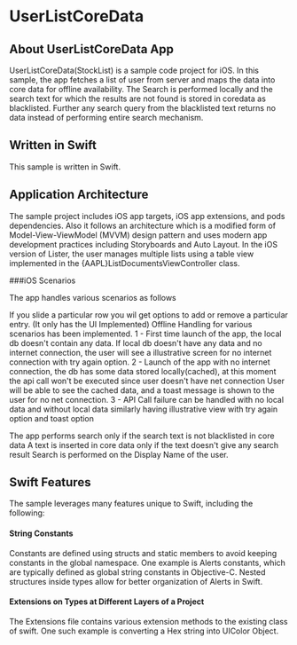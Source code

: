 # UserListCoreData


## About UserListCoreData App

UserListCoreData(StockList) is a sample code project for iOS. In this sample, the app fetches a list of user from server and maps the data into core data for offline availability. The Search is performed locally and the search text for which the results are not found is stored in coredata as blacklisted. Further any search query from the blacklisted text returns no data instead of performing entire search mechanism.

## Written in Swift

This sample is written in Swift. 


## Application Architecture

The sample project includes iOS app targets, iOS app extensions, and pods dependencies. Also it follows an architecture which is a modified form of Model-View-ViewModel (MVVM) design pattern and uses modern app development practices including Storyboards and Auto Layout. In the iOS version of Lister, the user manages multiple lists using a table view implemented in the {AAPL}ListDocumentsViewController class.

###iOS Scenarios

The app handles various scenarios as follows

If you slide a particular row you wil get options to add or remove a particular entry. (It only has the UI Implemented)
Offline Handling for various scenarios has been implemented.
1 - First time launch of the app, the local db doesn't contain any data. If local db doesn't have any data and no internet connection, the user will see a illustrative screen for no internet connection with try again option.
2 - Launch of the app with no internet connection, the db has some data stored locally(cached), at this moment the api call won't be executed since user doesn't have net connection
User will be able to see the cached data, and a toast message is shown to the user for no net connection.
3 - API Call failure can be handled with no local data and without local data similarly having illustrative view with try again option and toast option

The app performs search only if the search text is not blacklisted in core data
A text is inserted in core data only if the text doesn't give any search result
Search is performed on the Display Name of the user.

## Swift Features

The sample leverages many features unique to Swift, including the following:

#### String Constants

Constants are defined using structs and static members to avoid keeping constants in the global namespace. One example is Alerts constants, which are typically defined as global string constants in Objective-C. Nested structures inside types allow for better organization of Alerts in Swift.

#### Extensions on Types at Different Layers of a Project

The Extensions file contains various extension methods to the existing class of swift. One such example is converting a Hex string into UIColor Object.

